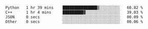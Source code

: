 <!--START_SECTION:waka-->

```txt
Python   1 hr 39 mins    ███████████████▒░░░░░░░░░   60.82 %
C++      1 hr 4 mins     █████████▓░░░░░░░░░░░░░░░   39.03 %
JSON     0 secs          ░░░░░░░░░░░░░░░░░░░░░░░░░   00.09 %
Other    0 secs          ░░░░░░░░░░░░░░░░░░░░░░░░░   00.06 %
```

<!--END_SECTION:waka-->
